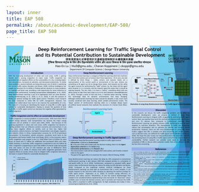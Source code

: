```yaml
---
layout: inner
title: EAP 508
permalink: /about/academic-development/EAP-508/
page_title: EAP 508
---
```


![poster](/img/others/Slide1.jpg)